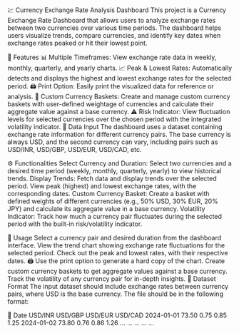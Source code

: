 💹 Currency Exchange Rate Analysis Dashboard
This project is a Currency Exchange Rate Dashboard that allows users to analyze exchange rates between two currencies over various time periods. The dashboard helps users visualize trends, compare currencies, and identify key dates when exchange rates peaked or hit their lowest point.

🚀 Features
📊 Multiple Timeframes: View exchange rate data in weekly, monthly, quarterly, and yearly charts.
📈 Peak & Lowest Rates: Automatically detects and displays the highest and lowest exchange rates for the selected period.
🖨️ Print Option: Easily print the visualized data for reference or analysis.
🧮 Custom Currency Baskets: Create and manage custom currency baskets with user-defined weightage of currencies and calculate their aggregate value against a base currency.
⚠️ Risk Indicator: View fluctuation levels for selected currencies over the chosen period with the integrated volatility indicator.
📄 Data Input
The dashboard uses a dataset containing exchange rate information for different currency pairs. The base currency is always USD, and the second currency can vary, including pairs such as USD/INR, USD/GBP, USD/EUR, USD/CAD, etc.

⚙️ Functionalities
Select Currency and Duration:
Select two currencies and a desired time period (weekly, monthly, quarterly, yearly) to view historical trends.
Display Trends:
Fetch data and display trends over the selected period.
View peak (highest) and lowest exchange rates, with the corresponding dates.
Custom Currency Basket:
Create a basket with defined weights of different currencies (e.g., 50% USD, 30% EUR, 20% JPY) and calculate its aggregate value in a base currency.
Volatility Indicator:
Track how much a currency pair fluctuates during the selected period with the built-in risk/volatility indicator.

🎯 Usage
Select a currency pair and desired duration from the dashboard interface.
View the trend chart showing exchange rate fluctuations for the selected period.
Check out the peak and lowest rates, with their respective dates.
🖨️ Use the print option to generate a hard copy of the chart.
Create custom currency baskets to get aggregate values against a base currency.
Track the volatility of any currency pair for in-depth insights.
📂 Dataset Format
The input dataset should include exchange rates between currency pairs, where USD is the base currency. The file should be in the following format:

📅 Date	USD/INR	USD/GBP	USD/EUR	USD/CAD
2024-01-01	73.50	0.75	0.85	1.25
2024-01-02	73.80	0.76	0.86	1.26
...	...	...	...	...
